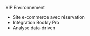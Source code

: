 VIP Environnement
- Site e-commerce avec réservation
- Intégration Bookly Pro
- Analyse data-driven
